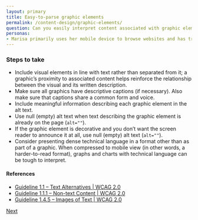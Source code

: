 ```yaml
---
layout: primary
title: Easy-to-parse graphic elements
permalink: /content-design/graphic-elements/
question: Can you easily interpret content associated with graphic elements?
personas:
- Marisa primarily uses her mobile device to browse websites and has trouble interpreting visualizations with small text.
---
```


### Steps to take
- Include visual elements in line with text rather than separated from it; a graphic’s proximity to associated content helps reinforce the relationship between the visual and its written description.
- Make sure all graphics have descriptive captions (if necessary). Also make sure that captions share a common form and voice.
- Include meaningful information describing each graphic element in the alt text.
- Use null (empty) alt text when text describing the graphic element is already on the page (`alt=""`).
- If the graphic element is decorative and you don’t want the screen reader to announce it at all, use  null (empty) alt text (`alt=""`).
- Consider presenting dense technical language in a format other than as part of a graphic. When compressed to mobile view (in other words, a harder-to-read format), graphs and charts with technical language can be tough to interpret.

#### References
- [Guideline 1.1 – Text Alternatives \| WCAG 2.0](https://www.w3.org/WAI/WCAG20/quickref/?showtechniques=14%2C128&currentsidebar=%23col_overview&tags=images%2Cimages-of-text%2Ctext-alternatives#text-equiv)
- [Guideline 1.1.1 – Non-text Content \| WCAG 2.0](https://www.w3.org/WAI/WCAG20/quickref/?showtechniques=14%2C128&currentsidebar=%23col_overview#text-equiv-all)
- [Guideline 1.4.5 – Images of Text \| WCAG 2.0](https://www.w3.org/WAI/WCAG20/quickref/#qr-visual-audio-contrast-text-presentation)

<a class="usa-button button-next" href="{{ site.baseurl }}/content-design/scannable-content/">
  Next <i class="fa fa-chevron-right" aria-hidden="true"></i>
</a>
